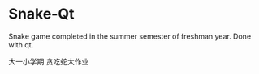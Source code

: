 # Snake-Qt

Snake game completed in the summer semester of freshman year. Done with qt.


大一小学期 贪吃蛇大作业
